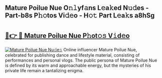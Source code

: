 ## Mature Poilue Nue O𝚗𝚕yf𝚊ns L𝚎a𝚔ed N𝚞𝚍es - Part-b8s P𝚑𝚘tos Vi𝚍𝚎o - H𝚘𝚝 Part L𝚎a𝚔s a8hSg

# <h2><a href="http://kfeerb8.oniu.top/?m=Mature+Poilue+Nue">🔗👉 🔴 Mature Poilue Nue P𝚑ot𝚘𝚜 V𝚒d𝚎o</a></h2>

[![Mature Poilue Nue Nu𝚍e𝚜](https://i.imgur.com/0qMVB7G.gif)](http://kfeerb8.oniu.top/?m=Mature+Poilue+Nue)
Online influencer Mature Poilue Nue, celebrated for publishing dance and lifestyle material, consisting of performances and personal vlogs. The public persona of Mature Poilue Nue is defined by its warm and approachable energy, but the mysteries of his private life remain a tantalizing enigma.  
